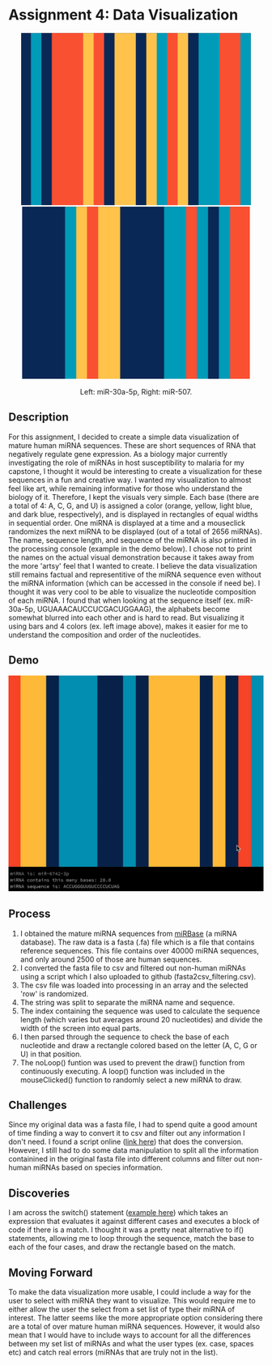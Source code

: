 # Assignment 4: Data Visualization

<p align="center">
  <img src="miRNA1.png" height="340">
  <img src="miRNA2.png" height="340">
</p>

<p align="center">
  Left: miR-30a-5p, Right: miR-507.
</p>

## Description
For this assignment, I decided to create a simple data visualization of mature human miRNA sequences. These are short sequences of RNA that negatively regulate gene expression. As a biology major currently investigating the role of miRNAs in host susceptibility to malaria for my capstone, I thought it would be interesting to create a visualization for these sequences in a fun and creative way. I wanted my visualization to almost feel like art, while remaining informative for those who understand the biology of it. Therefore, I kept the visuals very simple. Each base (there are a total of 4: A, C, G, and U) is assigned a color (orange, yellow, light blue, and dark blue, respectively), and is displayed in rectangles of equal widths in sequential order. One miRNA is displayed at a time and a mouseclick randomizes the next miRNA to be displayed (out of a total of 2656 miRNAs). The name, sequence length, and sequence of the miRNA is also printed in the processing console (example in the demo below). I chose not to print the names on the actual visual demonstration because it takes away from the more 'artsy' feel that I wanted to create. I believe the data visualization still remains factual and representitive of the miRNA sequence even without the miRNA information (which can be accessed in the console if need be). I thought it was very cool to be able to visualize the nucleotide composition of each miRNA. I found that when looking at the sequence itself (ex. miR-30a-5p, UGUAAACAUCCUCGACUGGAAG), the alphabets become somewhat blurred into each other and is hard to read. But visualizing it using bars and 4 colors (ex. left image above), makes it easier for me to understand the composition and order of the nucleotides.

## Demo
<p align="center">
  <img src="miRNA_example.gif" width="520">
</p>

## Process
1. I obtained the mature miRNA sequences from [miRBase](http://www.mirbase.org/ftp.shtml) (a miRNA database). The raw data is a fasta (.fa) file which is a file that contains reference sequences. This file contains over 40000 miRNA sequences, and only around 2500 of those are human sequences.
2. I converted the fasta file to csv and filtered out non-human miRNAs using a script which I also uploaded to github (fasta2csv_filtering.csv).
3. The csv file was loaded into processing in an array and the selected 'row' is randomized.
4. The string was split to separate the miRNA name and sequence.
5. The index containing the sequence was used to calculate the sequence length (which varies but averages around 20 nucleotides) and divide the width of the screen into equal parts.
6. I then parsed through the sequence to check the base of each nucleotide and draw a rectangle colored based on the letter (A, C, G or U) in that position.
7. The noLoop() funtion was used to prevent the draw() function from continuously executing. A loop() function was included in the mouseClicked() function to randomly select a new miRNA to draw.

## Challenges
Since my original data was a fasta file, I had to spend quite a good amount of time finding a way to convert it to csv and filter out any information I don't need. I found a script online ([link here](https://www.researchgate.net/post/Converting_a_fasta_file_to_a_tab-delimited_file10/502907d5e4f076464a000011/citation/download.)) that does the conversion. However, I still had to do some data manipulation to split all the information containined in the original fasta file into different columns and filter out non-human miRNAs based on species information.

## Discoveries
I am across the switch() statement ([example here](https://www.w3schools.com/java/java_switch.asp)) which takes an expression that evaluates it against different cases and executes a block of code if there is a match. I thought it was a pretty neat alternative to if() statements, allowing me to loop through the sequence, match the base to each of the four cases, and draw the rectangle based on the match.

## Moving Forward
To make the data visualization more usable, I could include a way for the user to select with miRNA they want to visualize. This would require me to either allow the user the select from a set list of type their miRNA of interest. The latter seems like the more appropriate option considering there are a total of over mature human miRNA sequences. However, it would also mean that I would have to include ways to account for all the differences between my set list of miRNAs and what the user types (ex. case, spaces etc) and catch real errors (miRNAs that are truly not in the list).
